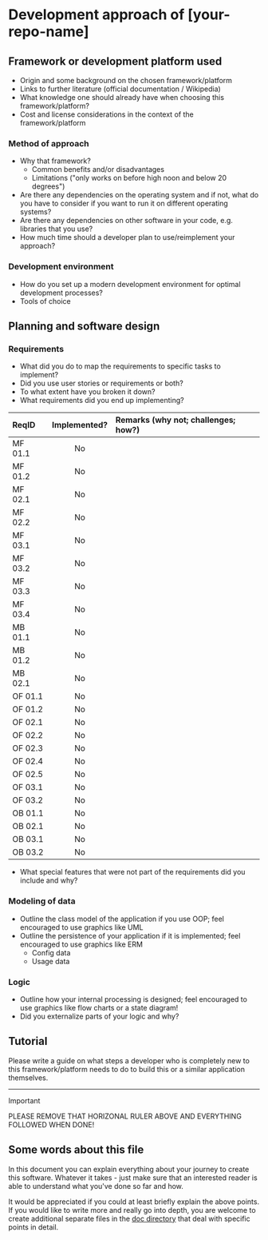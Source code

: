 # Development approach of [your-repo-name]

## Framework or development platform used

- Origin and some background on the chosen framework/platform
- Links to further literature (official documentation / Wikipedia)
- What knowledge one should already have when choosing this framework/platform?
- Cost and license considerations in the context of the framework/platform

### Method of approach

- Why that framework?
    - Common benefits and/or disadvantages
    - Limitations ("only works on before high noon and below 20 degrees")
- Are there any dependencies on the operating system and if not, what do you have to consider if you want to run it on different operating systems?
- Are there any dependencies on other software in your code, e.g. libraries that you use?
- How much time should a developer plan to use/reimplement your approach?

### Development environment

- How do you set up a modern development environment for optimal development processes?
- Tools of choice

## Planning and software design

### Requirements

- What did you do to map the requirements to specific tasks to implement?
- Did you use user stories or requirements or both?
- To what extent have you broken it down?
- What requirements did you end up implementing? 

| ReqID | Implemented? | Remarks (why not; challenges; how?) |
| :--- | :---: | :--- | 
| MF 01.1 | No | |
| MF 01.2 | No | |
| MF 02.1 | No | |
| MF 02.2 | No | |
| MF 03.1 | No | |
| MF 03.2 | No | |
| MF 03.3 | No | |
| MF 03.4 | No | |
| MB 01.1 | No | |
| MB 01.2 | No | |
| MB 02.1 | No | |
| OF 01.1 | No | |
| OF 01.2 | No | |
| OF 02.1 | No | |
| OF 02.2 | No | |
| OF 02.3 | No | |
| OF 02.4 | No | |
| OF 02.5 | No | |
| OF 03.1 | No | |
| OF 03.2 | No | |
| OB 01.1 | No | |
| OB 02.1 | No | |
| OB 03.1 | No | |
| OB 03.2 | No | |

- What special features that were not part of the requirements did you include and why?

### Modeling of data

- Outline the class model of the application if you use OOP; feel encouraged to use graphics like UML
- Outline the persistence of your application if it is implemented; feel encouraged to use graphics like ERM
    - Config data
    - Usage data

### Logic

- Outline how your internal processing is designed; feel encouraged to use graphics like flow charts or a state diagram!
- Did you externalize parts of your logic and why?

## Tutorial

Please write a guide on what steps a developer who is completely new to this framework/platform needs to do to build this or a similar application themselves.

---

> [!IMPORTANT]
> PLEASE REMOVE THAT HORIZONAL RULER ABOVE AND EVERYTHING FOLLOWED WHEN DONE!

## Some words about this file

In this document you can explain everything about your journey to create this software. Whatever it takes - just make sure that an interested reader is able to understand what you've done so far and how.  

It would be appreciated if you could at least briefly explain the above points. If you would like to write more and really go into depth, you are welcome to create additional separate files in the [doc directory](./) that deal with specific points in detail.  
